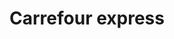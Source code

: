 ---
title: "Carrefour express"
url: /madrid/carrefour-express-calle-de-san-bernardo-2/
shop: Supermarkt
---
